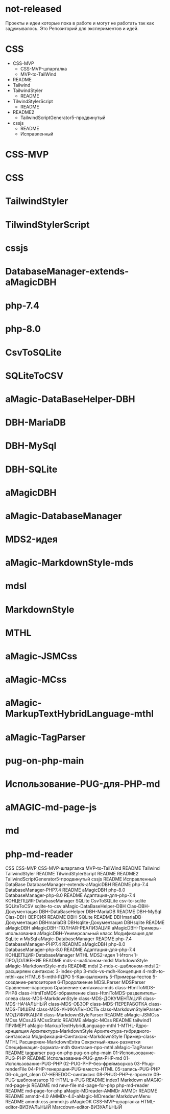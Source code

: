 # not-released
Проекты и идеи которые пока в работе и могут не работать так как задумывалось. Это Репозиторий для экспериментов и идей.

# CSS
- CSS-MVP
   - CSS-MVP-шпаргалка
   - MVP-to-TailWind
- README
- Tailwind
- TailwindStyler
   - README
- TilwindStylerScript
   - README
 - README2
   - TailwindScriptGenerator5-продвинутый
- cssjs
   - README
   - Исправленный

# CSS-MVP
# CSS
# TailwindStyler
# TilwindStylerScript
# cssjs
# DatabaseManager-extends-aMagicDBH
# php-7.4
# php-8.0
# CsvToSQLite
# SQLiteToCSV
# aMagic-DataBaseHelper-DBH
# DBH-MariaDB
# DBH-MySql
# DBH-SQLite
# aMagicDBH
# aMagic-DatabaseManager
# MDS2-идея
# aMagic-MarkdownStyle-mds
# mdsl
# MarkdownStyle
# MTHL
# aMagic-JSMCss
# aMagic-MCss
# aMagic-MarkupTextHybridLanguage-mthl
# aMagic-TagParser
# pug-on-php-main
# Использование-PUG-для-PHP-md
# aMAGIC-md-page-js
# md
# php-md-reader




CSS
CSS-MVP
CSS-MVP-шпаргалка
MVP-to-TailWind
README
Tailwind
TailwindStyler
README
TilwindStylerScript
README
README2
TailwindScriptGenerator5-продвинутый
cssjs
README
Исправленный
DataBase
DatabaseManager-extends-aMagicDBH
README
php-7.4
DatabaseManager-PHP7.4
README
aMagicDBH
php-8.0
DatabaseManager-php-8.0
README
Адаптация-для-php-7.4
КОНЦЕПЦИЯ-DatabaseManager
SQLite
CsvToSQLite
csv-to-sqlite
SQLiteToCSV
sqlite-to-csv
aMagic-DataBaseHelper-DBH
Clas-DBH-Документация
DBH-DataBaseHelper
DBH-MariaDB
README
DBH-MySql
Clas-DBH-ВЕРСИЯ
README
DBH-SQLite
README
DBHmariaDB-Документация
DBHmariaDB
DBHsqlite-Документация
DBHsqlite
README
aMagicDBH
aMagicDBH-ПОЛНАЯ-РЕАЛИЗАЦИЯ
aMagicDBH-Примеры-ипользования
aMagicDBH-Универсальный класс
Модификация для SqLite и MySql
aMagic-DatabaseManager
README
php-7.4
DatabaseManager-PHP7.4
README
aMagicDBH
php-8.0
DatabaseManager-php-8.0
README
Адаптация-для-php-7.4
КОНЦЕПЦИЯ-DatabaseManager
MTHL
MDS2-идея
1-Итоги
1-ПРОДОЛЖЕНИЕ
README
mds-с-шаблоном-mdsl
MarkdownStyle
aMagic-MarkdownStyle-mds
README
mdsl
2-mds-с-шаблоном-mdsl
2-расширяем синтаксис
3-index-php
3-mds-vs-mdh-Концепция
4-mdh-to-mthl-как HTML6
5-mthl-ЯДРО
5-Как-выложить
5-Примеры-тестов
5-создание-репозитория
6-Продолжение
MDSLParser
MDSParser
Сравнение-парсеров
Сравнение-синтакиса-mds
class-HtmlToMDS-PHP8
class-HtmlToMDS-обрамление
class-HtmlToMDS-разделитель-слева
class-MDS-MarkdownStyle
class-MDS-ДОКУМЕНТАЦИЯ
class-MDS-НАЧАЛЬНЫЙ
class-MDS-ОБЗОР
class-MDS-ПЕРЕРАБОТКА
class-MDS-ПИШЕМ
class-MDS-УНИКАЛЬНОСТЬ
class-MarkdownStyleParser-МОДИФИКАЦИЯ
class-MarkdownStyleParser
README
aMagic-JSMCss
MCss
MCssJS
MCssStatic
README
aMagic-MCss
README
tailwind1
ПРИМЕР1
aMagic-MarkupTextHybridLanguage-mthl
1-MTHL-Ядро-крнцепция
Архитектура-MarkdownStyle
Архитектура-гибридного-синтаксиса
Модификация-Синтаксис-MarkdownStyle
Пример-class-MTHL
Расширяем-MarkdownExtra
Секрктный-язык-разметки
Спецификация-формата-mdh
Фантазия-про-mthl
aMagic-TagParser
README
tagparser
pug-on-php
pug-on-php-main
01-Использование-PUG-PHP
README
Использование-PUG-для-PHP-md
01-Использование-PUG-PHP
02-PUG-PHP-без-фреймворков
03-Phug-renderFile
04-PHP-генерация-PUG-вместо-HTML
05-запись-PUG-PHP
06-ob_get_clean
07-HEREDOC-синтаксис
08-PHUG-PHP-в-проекте
09-PUG-шаблонизатор
10-HTML-в-PUG
README
index1
Markdown
aMAGIC-md-page-js
README
md
new-file
md-page-for-php
php-md-reader
README
md-page-for-php
aMagic-MDreader-AMMDr
AMMDr
README
README
ammdr-4.0
AMMDr-4.0-aMagic-MDreader
MarkdownMenu
README
ammdr.css
ammdr.js
aMagicOK
CSS-MVP-шпаргалка
HTML-editor-ВИЗУАЛЬНЫЙ
Marcdown-editor-ВИЗУАЛЬНЫЙ
